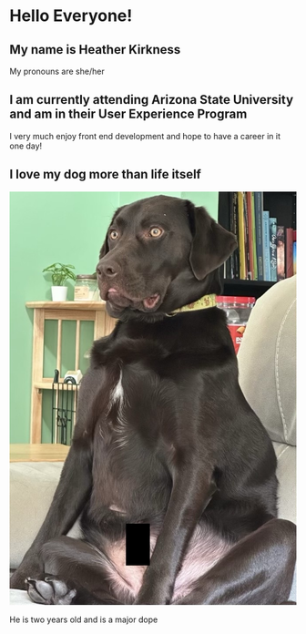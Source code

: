 # Hello Everyone!

## My name is Heather Kirkness
My pronouns are she/her

## I am currently attending Arizona State University and am in their User Experience Program
I very much enjoy front end development and hope to have a career in it one day!

## I love my dog more than life itself
![Toby](toby.jpg)

He is two years old and is a major dope

<!--
**hlkirkness/hlkirkness** is a ✨ _special_ ✨ repository because its `README.md` (this file) appears on your GitHub profile.

Here are some ideas to get you started:

- 🔭 I’m currently working on ...
- 🌱 I’m currently learning ...
- 👯 I’m looking to collaborate on ...
- 🤔 I’m looking for help with ...
- 💬 Ask me about ...
- 📫 How to reach me: ...
- 😄 Pronouns: ...
- ⚡ Fun fact: ...
-->
